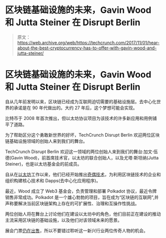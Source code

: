 # 区块链基础设施的未来，Gavin Wood 和 Jutta Steiner 在 Disrupt Berlin 

> 原文：<https://web.archive.org/web/https://techcrunch.com/2017/11/01/hear-about-the-best-cryptocurrency-has-to-offer-with-gavin-wood-and-jutta-steiner/>

# 区块链基础设施的未来，Gavin Wood 和 Jutta Steiner 在 Disrupt Berlin

自从几年前发明以来，区块链已经成为互联网迫切需要的基础设施层。去中心化世界的承诺是在 90 年代做出的。大约 27 年后，这个梦想可能会实现。

比特币于 2008 年首次推出，但以太坊协议项目为该技术的许多新应用和用例铺平了道路。

为了帮助区分这个勇敢新世界的好坏，TechCrunch Disrupt Berlin 欢迎两位区块链基础设施领域的创始人来到我们的舞台。

TechCrunch Disrupt Berlin 欢迎这一领域的两位创始人来到我们的舞台:加文·伍德(Gavin Wood)，前首席技术官，以太坊的联合创始人，以及尤塔·斯坦纳(Jutta Steiner)，也是以太坊基金会的前成员。

自从在[以太坊](https://web.archive.org/web/20230316161016/https://www.ethereum.org/foundation)工作以来，他们已经开始推出[奇偶技术](https://web.archive.org/web/20230316161016/http://www.paritytech.io/)，为利用区块链技术的企业和组织构建核心技术和 Dapps(去中心化应用程序)。

最近，Wood 成立了 Web3 基金会，负责管理和部署 Polkadot 协议，最近令牌销售非常成功。Polkadot 是一个雄心勃勃的项目，旨在成为“区块链的互联网”,并声称要解决当前区块链架构上存在的可扩展性、治理和互操作性挑战。

两位创始人将在舞台上讨论他们在建设以太坊中的角色，他们目前正在建设的推动主流采用区块链的基础设施，以及他们对该领域未来的愿景。

展会门票[仍在出售](//web.archive.org/web/20230316161016/https://techcrunch.com/event-info/disrupt-berlin-2017/?utm_medium=speakerpost10bottom&utm_campaign=disruptberlin&utm_source=TC&unii-trigger-open=H9FCDY&ref=speakerpost10bottom)，所以不要错过聆听这一新兴行业两位传奇人物的机会。